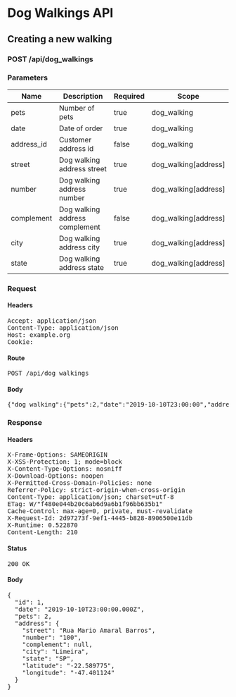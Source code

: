 # Dog Walkings API

## Creating a new walking

### POST /api/dog_walkings

### Parameters

| Name | Description | Required | Scope |
|------|-------------|----------|-------|
| pets | Number of pets | true | dog_walking |
| date | Date of order | true | dog_walking |
| address_id | Customer address id | false | dog_walking |
| street | Dog walking address street | true | dog_walking[address] |
| number | Dog walking address number | true | dog_walking[address] |
| complement | Dog walking address complement | false | dog_walking[address] |
| city | Dog walking address city | true | dog_walking[address] |
| state | Dog walking address state | true | dog_walking[address] |

### Request

#### Headers

<pre>Accept: application/json
Content-Type: application/json
Host: example.org
Cookie: </pre>

#### Route

<pre>POST /api/dog_walkings</pre>

#### Body

<pre>{"dog_walking":{"pets":2,"date":"2019-10-10T23:00:00","address":{"street":"Rua Mario Amaral Barros","number":"100","city":"Limeira","state":"SP"}}}</pre>

### Response

#### Headers

<pre>X-Frame-Options: SAMEORIGIN
X-XSS-Protection: 1; mode=block
X-Content-Type-Options: nosniff
X-Download-Options: noopen
X-Permitted-Cross-Domain-Policies: none
Referrer-Policy: strict-origin-when-cross-origin
Content-Type: application/json; charset=utf-8
ETag: W/&quot;f480e044b20c6ab6d9a6b1f96bb635b1&quot;
Cache-Control: max-age=0, private, must-revalidate
X-Request-Id: 2d97273f-9ef1-4445-b828-8906500e11db
X-Runtime: 0.522870
Content-Length: 210</pre>

#### Status

<pre>200 OK</pre>

#### Body

<pre>{
  "id": 1,
  "date": "2019-10-10T23:00:00.000Z",
  "pets": 2,
  "address": {
    "street": "Rua Mario Amaral Barros",
    "number": "100",
    "complement": null,
    "city": "Limeira",
    "state": "SP",
    "latitude": "-22.589775",
    "longitude": "-47.401124"
  }
}</pre>

